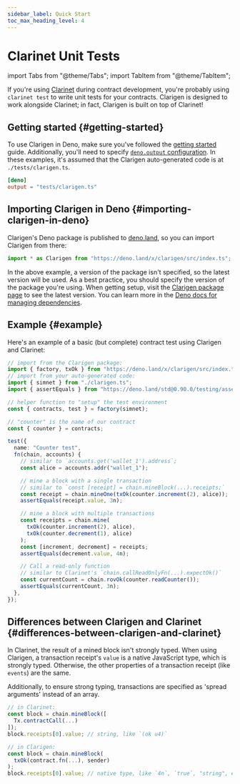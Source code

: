 ```yaml
---
sidebar_label: Quick Start
toc_max_heading_level: 4
---
```


# Clarinet Unit Tests

import Tabs from "@theme/Tabs";
import TabItem from "@theme/TabItem";

If you're using [Clarinet](https://github.com/hirosystems/clarinet) during contract development, you're probably using `clarinet test` to write unit tests for your contracts. Clarigen is designed to work alongside Clarinet; in fact, Clarigen is built on top of Clarinet!

## Getting started {#getting-started}

To use Clarigen in Deno, make sure you've followed the [getting started](./getting-started) guide. Additionally, you'll need to specify [`deno.output` configuration](./configuration#deno). In these examples, it's assumed that the Clarigen auto-generated code is at `./tests/clarigen.ts`.

```toml title="Clarigen.toml"
[deno]
output = "tests/clarigen.ts"
```

## Importing Clarigen in Deno {#importing-clarigen-in-deno}

Clarigen's Deno package is published to [deno.land](https://deno.land), so you can import Clarigen from there:

```ts
import * as Clarigen from "https://deno.land/x/clarigen/src/index.ts";
```

In the above example, a version of the package isn't specified, so the latest version will be used. As a best practice, you should specify the version of the package you're using. When getting setup, visit the [Clarigen package page](https://deno.land/x/clarigen) to see the latest version. You can learn more in the [Deno docs for managing dependencies](https://deno.land/manual/examples/manage_dependencies).

## Example {#example}

Here's an example of a basic (but complete) contract test using Clarigen and Clarinet:

```ts title="tests/contract_test.ts"
// import from the Clarigen package:
import { factory, txOk } from "https://deno.land/x/clarigen/src/index.ts";
// import from your auto-generated code:
import { simnet } from "./clarigen.ts";
import { assertEquals } from "https://deno.land/std@0.90.0/testing/asserts.ts";

// helper function to "setup" the test environment
const { contracts, test } = factory(simnet);

// "counter" is the name of our contract
const { counter } = contracts;

test({
  name: "Counter test",
  fn(chain, accounts) {
    // similar to `accounts.get('wallet_1').address`;
    const alice = accounts.addr("wallet_1");

    // mine a block with a single transaction
    // similar to `const [receipt] = chain.mineBlock(...).receipts;`
    const receipt = chain.mineOne(txOk(counter.increment(2), alice));
    assertEquals(receipt.value, 3n);

    // mine a block with multiple transactions
    const receipts = chain.mine(
      txOk(counter.increment(2), alice),
      txOk(counter.decrement(1), alice)
    );
    const [increment, decrement] = receipts;
    assertEquals(decrement.value, 4n);

    // Call a read-only function
    // similar to Clarinet's `chain.callReadOnlyFn(...).expectOk()`
    const currentCount = chain.rovOk(counter.readCounter());
    assertEquals(currentCount, 3n);
  },
});
```

## Differences between Clarigen and Clarinet {#differences-between-clarigen-and-clarinet}

In Clarinet, the result of a mined block isn't strongly typed. When using Clarigen, a transaction receipt's `value` is a native JavaScript type, which is strongly typed. Otherwise, the other properties of a transaction receipt (like `events`) are the same.

Additionally, to ensure strong typing, transactions are specified as 'spread arguments' instead of an array.

```ts
// in Clarinet:
const block = chain.mineBlock([
  Tx.contractCall(...)
]);
block.receipts[0].value; // string, like `(ok u4)`

// in Clarigen:
const block = chain.mineBlock(
  txOk(contract.fn(...), sender)
);
block.receipts[0].value; // native type, like `4n`, `true`, "string", etc.
```
